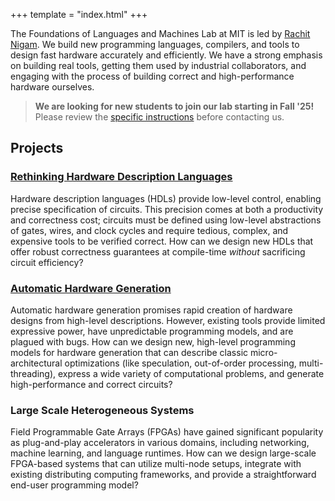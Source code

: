 +++
template = "index.html"
+++

The Foundations of Languages and Machines Lab at MIT is led by [Rachit Nigam][rachit]. We build new programming languages, compilers, and tools to design fast hardware accurately and efficiently.
We have a strong emphasis on building real tools, getting them used by industrial collaborators, and engaging with the process of building correct and high-performance hardware ourselves.

> **We are looking for new students to join our lab starting in Fall '25!** Please review the [specific instructions][prospective] before contacting us.

## Projects

### [Rethinking Hardware Description Languages][filament]
Hardware description languages (HDLs) provide low-level control, enabling precise specification of circuits.
This precision comes at both a productivity and correctness cost; circuits must be defined using low-level abstractions of gates, wires, and clock cycles and require tedious, complex, and expensive tools to be verified correct.
How can we design new HDLs that offer robust correctness guarantees at compile-time *without* sacrificing circuit efficiency?

### [Automatic Hardware Generation][calyx]
Automatic hardware generation promises rapid creation of hardware designs from high-level descriptions.
However, existing tools provide limited expressive power, have unpredictable programming models, and are plagued with bugs.
How can we design new, high-level programming models for hardware generation that can describe classic micro-architectural optimizations (like speculation, out-of-order processing, multi-threading), express a wide variety of computational problems, and generate high-performance and correct circuits?

### Large Scale Heterogeneous Systems
Field Programmable Gate Arrays (FPGAs) have gained significant popularity as plug-and-play accelerators in various domains, including networking, machine learning, and language runtimes.
How can we design large-scale FPGA-based systems that can utilize multi-node setups, integrate with existing distributing computing frameworks, and provide a straightforward end-user programming model?

[rachit]: https://rachit.pl
[prospective]: @/lab/prospective.md
[filament]: https://filamentHDL.com
[calyx]: https://calyxir.org